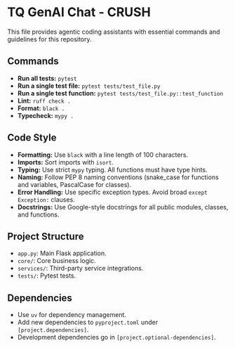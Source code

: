 # TQ GenAI Chat - CRUSH

This file provides agentic coding assistants with essential commands and guidelines for this repository.

## Commands

- **Run all tests:** `pytest`
- **Run a single test file:** `pytest tests/test_file.py`
- **Run a single test function:** `pytest tests/test_file.py::test_function`
- **Lint:** `ruff check .`
- **Format:** `black .`
- **Typecheck:** `mypy .`

## Code Style

- **Formatting:** Use `black` with a line length of 100 characters.
- **Imports:** Sort imports with `isort`.
- **Typing:** Use strict `mypy` typing. All functions must have type hints.
- **Naming:** Follow PEP 8 naming conventions (snake_case for functions and variables, PascalCase for classes).
- **Error Handling:** Use specific exception types. Avoid broad `except Exception:` clauses.
- **Docstrings:** Use Google-style docstrings for all public modules, classes, and functions.

## Project Structure

- `app.py`: Main Flask application.
- `core/`: Core business logic.
- `services/`: Third-party service integrations.
- `tests/`: Pytest tests.

## Dependencies

- Use `uv` for dependency management.
- Add new dependencies to `pyproject.toml` under `[project.dependencies]`.
- Development dependencies go in `[project.optional-dependencies]`.
